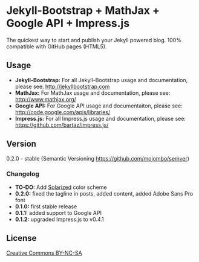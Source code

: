# Jekyll-Bootstrap + MathJax + Google API + Impress.js

The quickest way to start and publish your Jekyll powered blog. 100% compatible with GitHub pages (HTML5).

## Usage

- **Jekyll-Bootstrap:** For all Jekyll-Bootstrap usage and documentation, please see: <http://jekyllbootstrap.com>
- **MathJax:** For MathJax usage and documentation, please see: <http://www.mathjax.org/>
- **Google API:** For Google API usage and documentaiton, please see: <http://code.google.com/apis/libraries/>
- **Impress.js:** For all Impress.js usage and documentation, please see: <https://github.com/bartaz/impress.js/>

## Version

0.2.0 - stable (Semantic Versioning <https://github.com/mojombo/semver>)

### Changelog

- **TO-DO:** Add [Solarized](http://ethanschoonover.com/solarized) color scheme
- **0.2.0:** fixed the tagline in posts, added content, added Adobe Sans Pro font
- **0.1.0:** first stable release
- **0.1.1:** added support to Google API
- **0.1.2:** upgraded Impress.js to v0.4.1

## License

[Creative Commons BY-NC-SA](http://creativecommons.org/licenses/by-nc-sa/3.0/)
